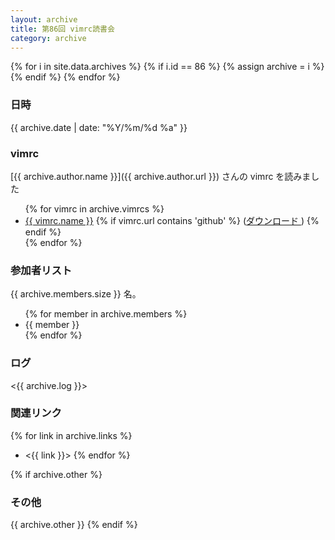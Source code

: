 ```yaml
---
layout: archive
title: 第86回 vimrc読書会
category: archive
---
```


{% for i in site.data.archives %}
  {% if i.id == 86 %}
    {% assign archive = i %}
  {% endif %}
{% endfor %}

### 日時
{{ archive.date | date: "%Y/%m/%d %a" }}

### vimrc
[{{ archive.author.name }}]({{ archive.author.url }}) さんの vimrc を読みました

<ul>
{% for vimrc in archive.vimrcs %}
  <li><a href="{{ vimrc.url }}">{{ vimrc.name }}</a>
      {% if vimrc.url contains 'github' %}
      (<a href="{{ vimrc.url | remove_first:'blob/' | replace:'https://github.com','https://raw.github.com' }}">ダウンロード
      </a>)
      {% endif %}
  </li>
{% endfor %}
</ul>

### 参加者リスト

{{ archive.members.size }} 名。

<ul>
{% for member in archive.members %}
  <li>{{ member }}</li>
{% endfor %}
</ul>

### ログ
<{{ archive.log }}>

### 関連リンク
{% for link in archive.links %}
  - <{{ link }}>
{% endfor %}

{% if archive.other %}
### その他
{{ archive.other }}
{% endif %}



